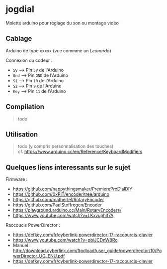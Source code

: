 # jogdial
Molette arduino pour réglage du son ou montage vidéo

## Cablage

Arduino de type xxxxx (vue commme un _Leonardo_)

Connexion du codeur :
- `5V` --> Pin `5V` de l'Arduino
- `Gnd` --> Pin `GND` de l'Arduino
- `S1` --> Pin `10` de l'Arduino
- `S2` --> Pin `9` de l'Arduino
- `Key` --> Pin `11` de l'Arduino

## Compilation

> todo

## Utilisation

> todo (y compris personnalisation des touches)  
> cf. https://www.arduino.cc/en/Reference/KeyboardModifiers


## Quelques liens interessants sur le sujet

Firmware : 
- https://github.com/happythingsmaker/PremiereProDialDIY
- https://github.com/0xPIT/encoder/tree/arduino
- https://github.com/mathertel/RotaryEncoder
- https://github.com/PaulStoffregen/Encoder
- https://playground.arduino.cc/Main/RotaryEncoders/
- https://www.youtube.com/watch?v=LKxvuphif7A

Raccoucis PowerDirector : 
- https://defkey.com/fr/cyberlink-powerdirector-17-raccourcis-clavier
- https://www.youtube.com/watch?v=pbiJCDnW8Ro
- Manuel : http://download.cyberlink.com/ftpdload/user_guide/powerdirector/10/PowerDirector_UG_ENU.pdf
- https://defkey.com/fr/cyberlink-powerdirector-17-raccourcis-clavier

